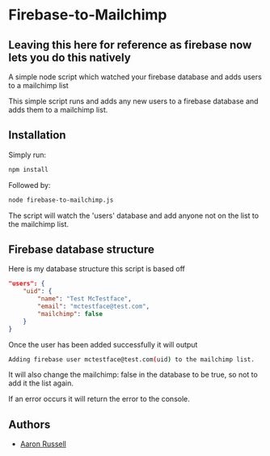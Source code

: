 # Firebase-to-Mailchimp

## Leaving this here for reference as firebase now lets you do this natively

A simple node script which watched your firebase database and adds users to a mailchimp list

This simple script runs and adds any new users to a firebase database and adds them to a mailchimp list.

## Installation

Simply run: 

```bash
npm install
```

Followed by:

```bash
node firebase-to-mailchimp.js
```

The script will watch the 'users' database and add anyone not on the list to the mailchimp list.

## Firebase database structure

Here is my database structure this script is based off

```json
"users": {
    "uid": {
        "name": "Test McTestface", 
        "email": "mctestface@test.com",
        "mailchimp": false
    }
}
```

Once the user has been added successfully it will output

```bash
Adding firebase user mctestface@test.com(uid) to the mailchimp list.
```

It will also change the mailchimp: false in the database to be true, so not to add it the list again.

If an error occurs it will return the error to the console.

## Authors
* [Aaron Russell](https://aaron-russell.co.uk/?utm_source=github&utm_medium=referral&utm_campaign=github-repo)
